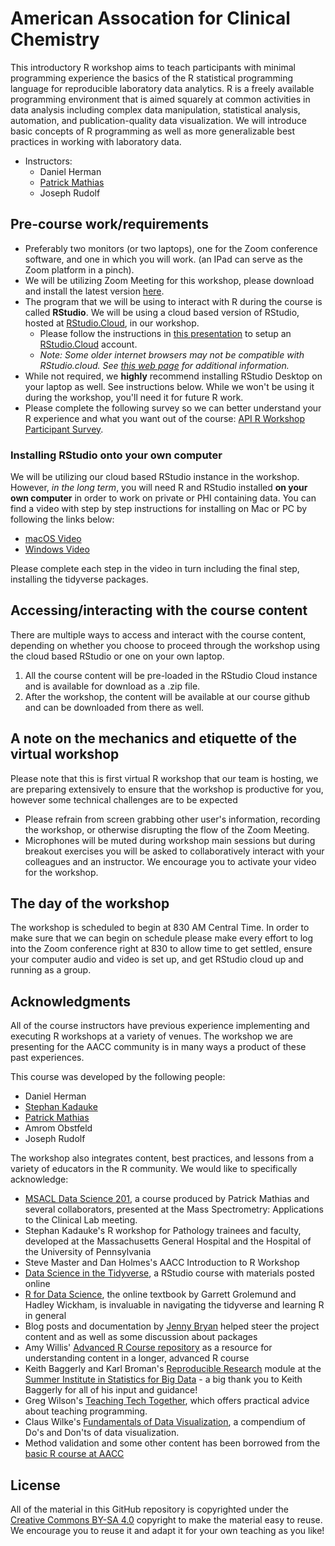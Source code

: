 # American Assocation for Clinical Chemistry

This introductory R workshop aims to teach participants with minimal programming experience the basics of the R statistical programming language for reproducible laboratory data analytics. R is a freely available programming environment that is aimed squarely at common activities in data analysis including complex data manipulation, statistical analysis, automation, and publication-quality data visualization. We will introduce basic concepts of R programming as well as more generalizable best practices in working with laboratory data. 

- Instructors: 
  * Daniel Herman
  * [Patrick Mathias](https://www.linkedin.com/in/pcmathias/)
  * Joseph Rudolf
 

## Pre-course work/requirements

- Preferably two monitors (or two laptops), one for the Zoom conference software, and one in which you will work. (an IPad can serve as the Zoom platform in a pinch).
- We will be utilizing Zoom Meeting for this workshop, please download and install the latest version [here](https://zoom.us/download).
- The program that we will be using to interact with R during the course is called **RStudio**. We will be using a cloud based version of RStudio, hosted at [RStudio.Cloud](https://rstudio.cloud/), in our workshop.
  - Please follow the instructions in [this presentation](https://drive.google.com/file/d/1hlPMuN_drjwbX4idk_H2A7imPjWPhoSN/view?usp=sharing) to setup an [RStudio.Cloud](https://rstudio.cloud/) account. 
  - *Note: Some older internet browsers may not be compatible with RStudio.cloud. See [this web page](https://support.rstudio.com/hc/en-us/articles/227449447-Supported-browsers-for-RStudio-Connect) for additional information.*
- While not required, we **highly** recommend installing RStudio Desktop on your laptop as well. See instructions below. While we won't be using it during the workshop, you'll need it for future R work.
- Please complete the following survey so we can better understand your R experience and what you want out of the course: [API R Workshop Participant Survey](https://forms.gle/Xe3U71ZBZRmrP2E87).


### Installing RStudio onto your own computer

We will be utilizing our cloud based RStudio instance in the workshop. However, _in the long term_, you will need R and RStudio installed **on your own computer** in order to work on private or PHI containing data. You can find a video with step by step instructions for installing on Mac or PC by following the links below:

- [macOS Video](https://www.youtube.com/watch?v=GM88tYlEy_g) 
- [Windows Video](https://www.youtube.com/watch?v=JRKmZK5-6aE)

Please complete each step in the video in turn including the final step, installing the tidyverse packages.

## Accessing/interacting with the course content

There are multiple ways to access and interact with the course content, depending on whether you choose to proceed through the workshop using the cloud based RStudio or one on your own laptop. 

1. All the course content will be pre-loaded in the RStudio Cloud instance and is available for download as a .zip file.
2. After the workshop, the content will be available at our course github and can be downloaded from there as well.

## A note on the mechanics and etiquette of the virtual workshop
Please note that this is first virtual R workshop that our team is hosting, we are preparing extensively to ensure that the workshop is productive for you, however some technical challenges are to be expected
* Please refrain from screen grabbing other user's information, recording the workshop, or otherwise disrupting the flow of the Zoom Meeting.
* Microphones will be muted during workshop main sessions but during breakout exercises you will be asked to collaboratively interact with your colleagues and an instructor. We encourage you to activate your video for the workshop. 
 
## The day of the workshop

The workshop is scheduled to begin at 830 AM Central Time. In order to make sure that we can begin on schedule please make every effort to log into the Zoom conference right at 830 to allow time to get settled, ensure your computer audio and video is set up, and get RStudio cloud up and running as a group.

## Acknowledgments

All of the course instructors have previous experience implementing and executing R workshops at a variety of venues. The workshop we are presenting for the AACC community is in many ways a product of these past experiences. 

This course was developed by the following people:
  * Daniel Herman
  * [Stephan Kadauke](https://www.linkedin.com/in/skadauke/)
  * [Patrick Mathias](https://www.linkedin.com/in/pcmathias/)
  * Amrom Obstfeld
  * Joseph Rudolf

The workshop also integrates content, best practices, and lessons from a variety of educators in the R community. We would like to specifically acknowledge: 

- [MSACL Data Science 201](https://github.com/pcmathias/MSACL-intermediate-R-course), a course produced by Patrick Mathias and several collaborators, presented at the Mass Spectrometry: Applications to the Clinical Lab meeting.
- Stephan Kadauke's R workshop for Pathology trainees and faculty, developed at the Massachusetts General Hospital and the Hospital of the University of Pennsylvania
- Steve Master and Dan Holmes's AACC Introduction to R Workshop 
- [Data Science in the Tidyverse](https://github.com/AmeliaMN/data-science-in-tidyverse), a RStudio course with materials posted online
- [R for Data Science](http://r4ds.had.co.nz/index.html), the online textbook by Garrett Grolemund and Hadley Wickham, is invaluable in navigating the tidyverse and learning R in general
- Blog posts and documentation by [Jenny Bryan](https://github.com/jennybc) helped steer the project content and as well as some discussion about packages
- Amy Willis' [Advanced R Course repository](https://github.com/adw96/biostat561) as a resource for understanding content in a longer, advanced R course
- Keith Baggerly and Karl Broman's [Reproducible Research](https://github.com/kabagg/sisbid_2018_rr) module at the [Summer Institute in Statistics for Big Data](https://www.biostat.washington.edu/suminst/sisbid) - a big thank you to Keith Baggerly for all of his input and guidance!
- Greg Wilson's [Teaching Tech Together](http://teachtogether.tech/en/), which offers practical advice about teaching programming. 
- Claus Wilke's [Fundamentals of Data Visualization](https://serialmentor.com/dataviz/), a compendium of Do's and Don'ts of data visualization. 
- Method validation and some other content has been borrowed from the [basic R course at AACC](https://github.com/pcmathias/AACC-Introduction-to-R)

## License

All of the material in this GitHub repository is copyrighted under the [Creative Commons BY-SA 4.0](https://creativecommons.org/licenses/by-sa/4.0/) copyright to make the material easy to reuse. We encourage you to reuse it and adapt it for your own teaching as you like!
